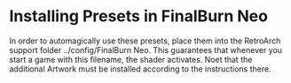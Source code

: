 # Installing Presets in FinalBurn Neo

In order to automagically use these presets, place them into the RetroArch support folder ../config/FinalBurn Neo. This guarantees that whenever you start a game with this filename, the shader activates. Noet that the additional Artwork must be installed according to the instructions there.<br>
